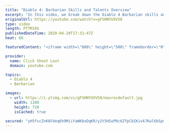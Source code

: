 ```yaml
---
title: "Diablo 4: Barbarian Skills and Talents Overview"
excerpt: "In this video, we break down the Diablo 4 Barbarian skills and talents. Be sure to like and subscribe if you want to see more videos like this one!"
originalUrl: https://youtube.com/watch?v=gFSHNYUXV58
type: video
length: PT7M19S
publishedDateTime: 2020-04-20T17:31:47Z
heat: 66

featuredContent: "<iframe width=\"800\" height=\"500\" frameborder=\"0\" src=\"https://www.youtube.com/embed/gFSHNYUXV58\" allow=\"accelerometer; autoplay; encrypted-media; gyroscope; picture-in-picture\" allowfullscreen></iframe>"

provider:
  name: Click Shoot Loot
  domain: youtube.com

topics:
  - Diablo 4
  - Barbarian

images:
  - url: https://i.ytimg.com/vi/gFSHNYUXV58/maxresdefault.jpg
    width: 1280
    height: 720
    isCached: true

secured: "yH5fscZnK6Fdeq6h9MiiYaWKbxDqKR/y2t5HSoP0c6ZfpCbIKivk7Kwl6bSpm0ZqNKgvbcE/BLvsS7DpRCG/Mzu1umM62Lj2KmgmMb4DUDN8mHSYLUloW2z367OYoORjOXgv/dZfklULNeIlsG/9Jo9lSBNuyLoB8EtMVIJGmnHrj3z/Lt7eNLj+oMuhXHl2srH7IGHpq5m+O5kL+Ft+6KRbDcvyu+djUTkyxMvP2KSJczRzFm+VJUOLVbn1AjHEWIOkhF/dWV9XJPgGx+3VcUomFjZAvgEpJVDnEFk1RzLXmID92k6UaQFH9zpMXp6O1zRTx3A0ZAUL/ApjwdEQQLbLE2Shzaet/qbaP32JeySJqpzCEmeR8h56x3eHbt/ijEsSMCqRf0fSg3yjSIxyQFzJfJxdUoNX1OwGwmqgB7k=;PpTb2fGqSFzV0Rcy9Dqgsg=="
---
```


